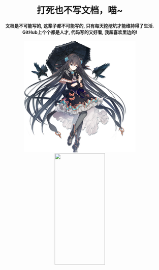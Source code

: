 <h1 align="center">打死也不写文档，喵~</h1>

<h4 align="center">
文档是不可能写的, 这辈子都不可能写的, 只有每天挖挖坑才能维持得了生活. GitHub上个个都是人才, 代码写的又好看, 我超喜欢里边的!
</h4>

<p align="center">
  <img src="https://raw.githubusercontent.com/NoDocCat/NoDocCat/master/Tairitsu.png" width="350">
  <img src="https://github-readme-stats.vercel.app/api?username=nodoccat&show_icons=true&count_private=true&line_height=30"
       width="56%" height="350"
  >
</p>
